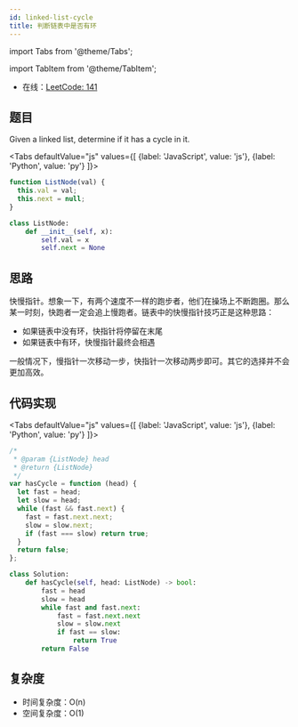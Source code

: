 ```yaml
---
id: linked-list-cycle
title: 判断链表中是否有环
---
```


import Tabs from '@theme/Tabs';

import TabItem from '@theme/TabItem';

- 在线：[LeetCode: 141](https://leetcode.com/problems/linked-list-cycle/)

## 题目

Given a linked list, determine if it has a cycle in it.

<Tabs defaultValue="js" values={[ {label: 'JavaScript', value: 'js'}, {label: 'Python', value: 'py'} ]}> <TabItem value="js">

```js
function ListNode(val) {
  this.val = val;
  this.next = null;
}
```

</TabItem>

<TabItem value="py">

```py
class ListNode:
    def __init__(self, x):
        self.val = x
        self.next = None
```

</TabItem>

</Tabs>

## 思路

快慢指针。想象一下，有两个速度不一样的跑步者，他们在操场上不断跑圈。那么某一时刻，快跑者一定会追上慢跑者。链表中的快慢指针技巧正是这种思路：

- 如果链表中没有环，快指针将停留在末尾
- 如果链表中有环，快慢指针最终会相遇

一般情况下，慢指针一次移动一步，快指针一次移动两步即可。其它的选择并不会更加高效。

## 代码实现

<Tabs defaultValue="js" values={[ {label: 'JavaScript', value: 'js'}, {label: 'Python', value: 'py'} ]}> <TabItem value="js">

```js
/*
 * @param {ListNode} head
 * @return {ListNode}
 */
var hasCycle = function (head) {
  let fast = head;
  let slow = head;
  while (fast && fast.next) {
    fast = fast.next.next;
    slow = slow.next;
    if (fast === slow) return true;
  }
  return false;
};
```

</TabItem>

<TabItem value="py">

```py
class Solution:
    def hasCycle(self, head: ListNode) -> bool:
        fast = head
        slow = head
        while fast and fast.next:
            fast = fast.next.next
            slow = slow.next
            if fast == slow:
                return True
        return False
```

</TabItem>

</Tabs>

## 复杂度

- 时间复杂度：O(n)
- 空间复杂度：O(1)
